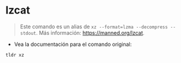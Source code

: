 # lzcat

> Este comando es un alias de `xz --format=lzma --decompress --stdout`.
> Más información: <https://manned.org/lzcat>.

- Vea la documentación para el comando original:

`tldr xz`
